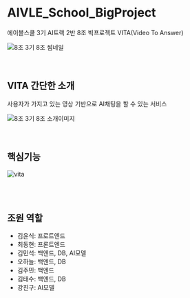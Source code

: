 # AIVLE_School_BigProject
에이블스쿨 3기 AI트랙 2반 8조 빅프로젝트 VITA(Video To Answer)</BR>

![8조  3기 8조 썸네일](https://github.com/rakkeshasa/AIVLE_School_BigProject/assets/77041622/5a8bd623-600a-42b4-8587-a1c864fc45d1)
</BR></BR></BR>

VITA 간단한 소개
---
사용자가 가지고 있는 영상 기반으로 AI채팅을 할 수 있는 서비스

![8조  3기 8조 소개이미지](https://github.com/rakkeshasa/AIVLE_School_BigProject/assets/77041622/ff5950c6-efd0-4994-8695-047026170dbe)
</BR></BR></BR>

핵심기능
---
![vita](https://github.com/rakkeshasa/AIVLE_School_BigProject/assets/77041622/0de90085-8cff-4177-882d-c6161d563465)

</BR></BR>

조원 역할
---
- 김윤식: 프로트엔드 
- 최동현: 프론트엔드 
- 김민석: 백엔드, DB, AI모델
- 오하늘: 백엔드, DB
- 김주민: 백엔드
- 김태수: 백엔드, DB
- 강진구: AI모델

